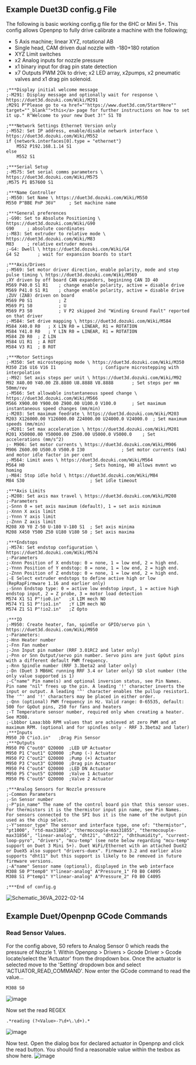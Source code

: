 ## Example Duet3D config.g File
The following is basic working config.g file for the 6HC or Mini 5+. This config allows Openpnp to fully drive calibrate a machine with the following;
* 5 Axis machine; linear XYZ, rotational AB
* Single head, CAM driven dual nozzle with -180+180 rotation
* XYZ Limit switches
* x2 Analog inputs for nozzle pressure
* x1 binary input for drag pin state detection
* x7 Outputs PWM 20k to drive; x2 LED array, x2pumps, x2 pneumatic valves and x1 drag pin solenoid.
```
;***Display initial welcome message
;-M291: Display message and optionally wait for response \ https://duet3d.dozuki.com/Wiki/M291
;M291 P"Please go to <a href=""https://www.duet3d.com/StartHere"" target=""_blank"">this</a> page for further instructions on how to set it up." R"Welcome to your new Duet 3!" S1 T0

;***Network Settings Ethernet Version only
;-M552: Set IP address, enable/disable network interface \ https://duet3d.dozuki.com/Wiki/M552
if {network.interfaces[0].type = "ethernet"}
	M552 P192.168.1.14 S1
else
	M552 S1

;***Serial Setup
;-M575: Set serial comms parameters \ https://duet3d.dozuki.com/Wiki/M575
;M575 P1 B57600 S1

;***Name Controller
;-M550: Set Name \ https://duet3d.dozuki.com/Wiki/M550
M550 P"BBE PnP 36V" 	; Set machine name

;***General preferences
;-G90: Set to Absolute Positioning \ https://duet3d.dozuki.com/Wiki/G90
G90		; absolute coordinates
;-M83: Set extruder to relative mode \ https://duet3d.dozuki.com/Wiki/M83
M83		; relative extruder moves
;-G4: Dwell \ https://duet3d.dozuki.com/Wiki/G4
G4 S2		; wait for expansion boards to start

;***Axis/Drives
;-M569: Set motor driver direction, enable polarity, mode and step pulse timing \ https://duet3d.dozuki.com/Wiki/M569
;XY driven by off board CAN expanders, begininng CAN ID 40
M569 P40.0 S1 R1 	; change enable polarity, active = disable drive
M569 P41.0 S1 R1 	; change enable polarity, active = disable drive
;ZUV (ZAB) driven on board
M569 P0 S1      	; Z 
M569 P1 S0	        ; U
M569 P3 S0      	; V P2 skipped 2nd "Winding Ground Fault" reported on that driver
;-M584: Set drive mapping \ https://duet3d.dozuki.com/Wiki/M584
M584 X40.0 R0	; X LIN R0 = LINEAR, R1 = ROTATION
M584 Y41.0 R0	; Y LIN R0 = LINEAR, R1 = ROTATION
M584 Z0 R0	; Z LIN
M584 U1 R1 	; A ROT
M584 V3 R1	; B ROT

;***Motor Settings
;-M350: Set microstepping mode \ https://duet3d.dozuki.com/Wiki/M350
M350 Z16 U16 V16 I1					; Configure microstepping with interpolation
;-M92: Set axis steps per unit \ https://duet3d.dozuki.com/Wiki/M92
M92 X40.00 Y40.00 Z8.8880 U8.8888 V8.8888		; Set steps per mm 50mm/rev 
;-M566: Set allowable instantaneous speed change \ https://duet3d.dozuki.com/Wiki/M566
M566 X900.00 Y900.00 Z900.00 U100.0 V100.0		; Set maximum instantaneous speed changes (mm/min)
;-M203: Set maximum feedrate \ https://duet3d.dozuki.com/Wiki/M203
M203 X126000.00 Y126000.00 Z24000.00 U24000.0 V24000.0	; Set maximum speeds (mm/min)
;-M201: Set max acceleration \ https://duet3d.dozuki.com/Wiki/M201
M201 X50000.00 Y50000.00 Z500.00 U5000.0 V5000.0	; Set accelerations (mm/s^2)
;- M906: Set motor currents \ https://duet3d.dozuki.com/Wiki/M906
M906 Z600.00 U500.0 V500.0 I30				; Set motor currents (mA) and motor idle factor in per cent
;-M564: Limit axes \ https://duet3d.dozuki.com/Wiki/M564
M564 H0							; Sets homing, H0 allows mvmnt wo homing
;-M84: Stop idle hold \ https://duet3d.dozuki.com/Wiki/M84
M84 S30							; Set idle timeout

;***Axis Limits
;-M208: Set axis max travel \ https://duet3d.dozuki.com/Wiki/M208
;-Parameters
;-Snnn 0 = set axis maximum (default), 1 = set axis minimum
;-Xnnn X axis limit
;-Ynnn Y axis limit
;-Znnn Z axis limit
M208 X0 Y0 Z-50 U-180 V-180 S1	; Set axis minima
M208 X450 Y500 Z50 U180 V180 S0	; Set axis maxima

;***Endstops
;-M574: Set endstop configuration \ https://duet3d.dozuki.com/Wiki/M574
;-Parameters
;-Xnnn Position of X endstop: 0 = none, 1 = low end, 2 = high end.
;-Ynnn Position of Y endstop: 0 = none, 1 = low end, 2 = high end.
;-Znnn Position of Z endstop: 0 = none, 1 = low end, 2 = high end.
;-E Select extruder endstops to define active high or low (RepRapFirmware 1.16 and earlier only)
;-Snnn Endstop type: 0 = active low endstop input, 1 = active high endstop input, 2 = Z probe, 3 = motor load detection
M574 X1 S1 P"!io0.in"	;X LIM mech NO                    
M574 Y1 S1 P"!io1.in"	;Y LIM mech NO                         
M574 Z1 S1 P"!io2.in"	;Z Opto

;***IO
;-M950: Create heater, fan, spindle or GPIO/servo pin \ https://duet3d.dozuki.com/Wiki/M950
;-Parameters:
;-Hnn Heater number
;-Fnn Fan number
;-Jnn Input pin number (RRF 3.01RC2 and later only)
;-Pnn or Snn Output/servo pin number. Servo pins are just GpOut pins with a different default PWM frequency.
;-Rnn Spindle number (RRF 3.3beta2 and later only)
;-Dn (Duet 3 MB6HC running RRF 3.4 or later only) SD slot number (the only value supported is 1)
;-C"name" Pin name(s) and optional inversion status, see Pin Names. Pin name "nil" frees up the pin. A leading '!' character inverts the input or output. A leading '^' character enables the pullup resistor1. The '^' and '!' characters may be placed in either order.
;-Qnn (optional) PWM frequency in Hz. Valid range: 0-65535, default: 500 for GpOut pins, 250 for fans and heaters
;-T Temperature sensor number, required only when creating a heater. See M308.
;-Lbbbor Laaa:bbb RPM values that are achieved at zero PWM and at maximum RPM. (optional and for spindles only - RRF 3.3beta2 and later)
;***Inputs
M950 J0 C"io3.in"	;Drag Pin Sensor
;***Outputs
M950 P0 C"out0" Q20000	;LED UP Actuator
M950 P1 C"out1" Q20000	;Pump (-) Actuator
M950 P2 C"out2" Q20000	;Pump (+) Actuator
M950 P3 C"out3" Q20000	;Drag pin Actuator
M950 P4 C"out4" Q20000	;LED DN Actuator
M950 P5 C"out5" Q20000	;Valve 1 Actuator
M950 P6 C"out6" Q20000	;Valve 2 Actuator

;***Analog Sensors for Nozzle pressure
;-Common Parameters
;-Sn Sensor number
;-P"pin_name" The name of the control board pin that this sensor uses. For thermistors it is the thermistor input pin name, see Pin Names. For sensors connected to the SPI bus it is the name of the output pin used as the chip select.
;-Y"sensor_type" The sensor and interface type, one of: "thermistor", "pt1000", "rtd-max31865", "thermocouple-max31855", "thermocouple-max31856", "linear-analog", "dht21", "dht22", "dhthumidity", "current-loop-pyro", "drivers", "mcu-temp" (see note below regarding "mcu-temp" support on Duet 3 Mini 5+). Duet WiFi/Ethernet with an attached DueX2 or DueX5 also support "drivers-duex". Firmware 3.2 and earlier also supports "dht11" but this support is likely to be removed in future firmware versions.
;-A"name" Sensor name (optional), displayed in the web interface
M308 S0 P"temp0" Y"linear-analog" A"Pressure_1" F0 B0 C4095
M308 S1 P"temp1" Y"linear-analog" A"Pressure_2" F0 B0 C4095

;***End of config.g

```

![Schematic_36VA_2022-02-14](https://user-images.githubusercontent.com/72060223/153997525-25ea2149-ba17-4b97-9615-c6fbbb237899.png)

## Example Duet/Openpnp GCode Commands

### Read Sensor Values. 
For the config above, S0 refers to Analog Sensor 0 which reads the pressure of Nozzle 1. Within Openpnp > Drivers > Gcode Driver > Gcode locate/select the 'Actuator' from the dropdown box. Once the actuator is selected move to the 'Setting' dropdown box and select 'ACTUATOR_READ_COMMAND'. Now enter the GCode command to read the value...
```
M308 S0
```
![image](https://user-images.githubusercontent.com/72060223/154172184-a4327c65-c6fb-4850-b568-6393efed1930.png)

Now set the read REGEX
```
.*reading (?<Value>-?\d+\.\d+).*
```
![image](https://user-images.githubusercontent.com/72060223/154172656-d00dd468-dac2-4de6-84a5-99573637f819.png)

Now test. Open the dialog box for declared actuator in Openpnp and click the read button. You should find a reasonable value within the texbox as show here.
![image](https://user-images.githubusercontent.com/72060223/154172964-a90d0331-6a11-4a21-8440-f1e6f7d668cd.png)

